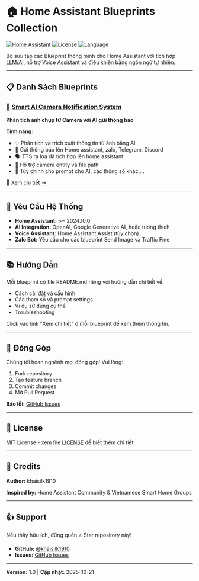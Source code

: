 # 🏠 Home Assistant Blueprints Collection

[![Home Assistant](https://img.shields.io/badge/Home%20Assistant-2024.10%2B-blue.svg)](https://www.home-assistant.io/)
[![License](https://img.shields.io/badge/License-MIT-green.svg)](LICENSE)
[![Language](https://img.shields.io/badge/Language-Vietnamese%20%26%20English-orange.svg)]()

Bộ sưu tập các Blueprint thông minh cho Home Assistant với tích hợp LLM/AI, hỗ trợ Voice Assistant và điều khiển bằng ngôn ngữ tự nhiên.

---

## 📋 Danh Sách Blueprints

### 🤖 [Smart AI Camera Notification System](./smart_ai_camera_notification_system/)
**Phân tích ảnh chụp từ Camera với AI gửi thông báo**

**Tính năng:**
- ✨ Phân tích và trích xuất thông tin từ ảnh bằng AI
- 💬 Gửi thông báo lên Home assistant, zalo, Telegram, Discord
- 🗣️ TTS ra loa đã tích hợp lên home assistant 
- 📸 Hỗ trợ camera entity và file path
- 🎯 Tùy chỉnh cho prompt cho AI, các thông số khác,...

[📖 Xem chi tiết →](./smart_ai_camera_notification_system/)

---


## 🚀 Yêu Cầu Hệ Thống

- **Home Assistant:** >= 2024.10.0
- **AI Integration:** OpenAI, Google Generative AI, hoặc tương thích
- **Voice Assistant:** Home Assistant Assist (tùy chọn)
- **Zalo Bot:** Yêu cầu cho các blueprint Send Image và Traffic Fine

---

## 📚 Hướng Dẫn

Mỗi blueprint có file README.md riêng với hướng dẫn chi tiết về:
- Cách cài đặt và cấu hình
- Các tham số và prompt settings
- Ví dụ sử dụng cụ thể
- Troubleshooting

Click vào link "Xem chi tiết" ở mỗi blueprint để xem thêm thông tin.

---

## 🤝 Đóng Góp

Chúng tôi hoan nghênh mọi đóng góp! Vui lòng:
1. Fork repository
2. Tạo feature branch
3. Commit changes
4. Mở Pull Request

**Báo lỗi:** [GitHub Issues](https://github.com/khaisilk1910/Blueprints/issues)

---

## 📝 License

MIT License - xem file [LICENSE](LICENSE) để biết thêm chi tiết.

---

## 🌟 Credits

**Author:** khaisilk1910

**Inspired by:** Home Assistant Community & Vietnamese Smart Home Groups

---

## 👍 Support

Nếu thấy hữu ích, đừng quên ⭐ Star repository này!

- **GitHub:** [@khaisilk1910](https://github.com/khaisilk1910)
- **Issues:** [GitHub Issues](https://github.com/khaisilk1910/Blueprints/issues)

---

**Version:** 1.0 | **Cập nhật:** 2025-10-21
